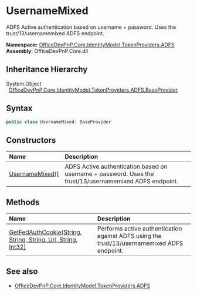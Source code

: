 # UsernameMixed
 ADFS Active authentication based on username + password. Uses the trust/13/usernamemixed ADFS endpoint.   

**Namespace:** [OfficeDevPnP.Core.IdentityModel.TokenProviders.ADFS](OfficeDevPnP.Core.IdentityModel.TokenProviders.ADFS.md)  
**Assembly:** OfficeDevPnP.Core.dll  
## Inheritance Hierarchy
System.Object  
&ensp;[OfficeDevPnP.Core.IdentityModel.TokenProviders.ADFS.BaseProvider](OfficeDevPnP.Core.IdentityModel.TokenProviders.ADFS.BaseProvider.md)  
## Syntax
```C#
public class UsernameMixed: BaseProvider
```
## Constructors
|**Name**|**Description**|
|:-----|:-----|
| [UsernameMixed()](OfficeDevPnP.Core.IdentityModel.TokenProviders.ADFS.UsernameMixed.ctor1.md) |  ADFS Active authentication based on username + password. Uses the trust/13/usernamemixed ADFS endpoint. 
## Methods
|**Name**|**Description**|
|:-----|:-----|
| [GetFedAuthCookie(String, String, String, Uri, String, Int32)](OfficeDevPnP.Core.IdentityModel.TokenProviders.ADFS.UsernameMixed.94419e00.md) | Performs active authentication against ADFS using the trust/13/usernamemixed ADFS endpoint.
## See also
- [OfficeDevPnP.Core.IdentityModel.TokenProviders.ADFS](OfficeDevPnP.Core.IdentityModel.TokenProviders.ADFS.md)
